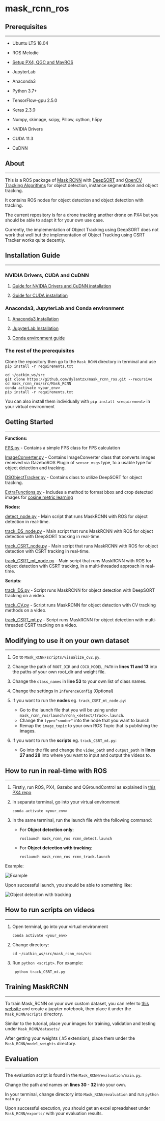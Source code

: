 # mask_rcnn_ros

## Prerequisites
---
- Ubuntu LTS 18.04

- ROS Melodic 

- [Setup PX4, QGC and MavROS](https://github.com/dylantzx/PX4)

- JupyterLab

- Anaconda3

- Python 3.7+

- TensorFlow-gpu 2.5.0

- Keras 2.3.0

- Numpy, skimage, scipy, Pillow, cython, h5py

- NVIDIA Drivers 

- CUDA 11.3

- CuDNN 

## About
---

This is a ROS package of [Mask RCNN](https://github.com/akTwelve/Mask_RCNN) with [DeepSORT](https://github.com/nwojke/deep_sort) and [OpenCV Tracking Algorithms](https://learnopencv.com/object-tracking-using-opencv-cpp-python/) for object detection, instance segmentation and object tracking.

It contains ROS nodes for object detection and object detection with tracking.

The current repository is for a drone tracking another drone on PX4 but you should be able to adapt it for your own use case.

Currently, the implementation of Object Tracking using DeepSORT  does not work that well but the implementation of Object Tracking using CSRT Tracker works quite decently.   

## Installation Guide
---

### NVIDIA Drivers, CUDA and CuDNN 

1. [Guide for NVIDIA Drivers and CuDNN installation](https://docs.nvidia.com/deeplearning/cudnn/install-guide/index.html#installlinux)

2. [Guide for CUDA installation](https://docs.nvidia.com/cuda/cuda-installation-guide-linux/index.html)

### Anaconda3, JupyterLab and Conda environment

1. [Anaconda3 Installation](https://www.anaconda.com/products/individual) 

2. [JupyterLab Installation](https://jupyter.org/)

3. [Conda environment guide](https://conda.io/projects/conda/en/latest/user-guide/tasks/manage-environments.html)

### The rest of the prerequisites ###
Clone the repository then go to the `Mask_RCNN` directory in terminal and use `pip install -r requirements.txt` 
```
cd ~/catkin_ws/src
git clone https://github.com/dylantzx/mask_rcnn_ros.git --recursive
cd mask_rcnn_ros/src/Mask_RCNN
conda activate <your_env>
pip install -r requirements.txt
```

You can also install them individually with `pip install <requirement>` in your virtual environment 

## Getting Started
---

**Functions:**

[FPS.py](https://github.com/dylantzx/mask_rcnn_ros/blob/main/src/functions/FPS.py) - Contains a simple FPS class for FPS calculation 

[ImageConverter.py](https://github.com/dylantzx/mask_rcnn_ros/blob/main/src/functions/ImageConverter.py) - Contains ImageConverter class that converts images received via GazeboROS Plugin of `sensor_msgs` type, to a usable type for object detection and tracking. 

[DSObjectTracker.py](https://github.com/dylantzx/mask_rcnn_ros/blob/main/src/functions/DSObjectTracker.py) - Contains class to utilize DeepSORT for object tracking.

[ExtraFunctions.py](https://github.com/dylantzx/mask_rcnn_ros/blob/main/src/functions/ExtraFunctions.py) - Includes a method to format bbox and crop detected images for [cosine metric learning](https://github.com/nwojke/cosine_metric_learning)

**Nodes:**

[detect_node.py](https://github.com/dylantzx/mask_rcnn_ros/blob/main/src/detect_node.py) - Main script that runs MaskRCNN with ROS for object detection in real-time.

[track_DS_node.py](https://github.com/dylantzx/mask_rcnn_ros/blob/main/src/track_DS_node.py) - Main script that runs MaskRCNN with ROS for object detection with DeepSORT tracking in real-time.

[track_CSRT_node.py](https://github.com/dylantzx/mask_rcnn_ros/blob/main/src/track_CSRT_node.py) - Main script that runs MaskRCNN with ROS for object detection with CSRT tracking in real-time.

[track_CSRT_mt_node.py](https://github.com/dylantzx/mask_rcnn_ros/blob/main/src/track_CSRT_mt_node.py) - Main script that runs MaskRCNN with ROS for object detection with CSRT tracking, in a multi-threaded approach in real-time.

**Scripts:**

[track_DS.py](https://github.com/dylantzx/mask_rcnn_ros/blob/main/src/track_DS.py) - Script runs MaskRCNN for object detection with DeepSORT tracking on a video.

[track_CV.py](https://github.com/dylantzx/mask_rcnn_ros/blob/main/src/track_CV.py) - Script runs MaskRCNN for object detection with CV tracking methods on a video.

[track_CSRT_mt.py](https://github.com/dylantzx/mask_rcnn_ros/blob/main/src/track_CSRT_mt.py) - Script runs MaskRCNN for object detection with multi-threaded CSRT tracking on a video.

## Modifying to use it on your own dataset
---

1. Go to `Mask_RCNN/scripts/visualize_cv2.py`.
2. Change the path of `ROOT_DIR` and `COCO_MODEL_PATH` in __lines 11 and 13__ into the paths of your own root_dir and weight file.
3. Change the `class_names` in __line 53__ to your own list of class names. 
4. Change the settings in `InferenceConfig` (Optional)
5. If you want to run the **nodes** eg. `track_CSRT_mt_node.py`:
    - Go to the launch file that you will be using under `mask_rcnn_ros/launch/rcnn_<detect/track>.launch`.
    - Change the `type="<node>"` into the node that you want to launch
    - Remap the `image_topic` to your own ROS Topic that is publishing the images.

6. If you want to run the **scripts** eg. `track_CSRT_mt.py`:
    - Go into the file and change the `video_path` and `output_path` in __lines 27 and 28__ into where you want to input and output the videos to.

## How to run in real-time with ROS
---

1. Firstly, run ROS, PX4, Gazebo and QGroundControl as explained in [this PX4 repo](https://github.com/dylantzx/PX4)

2. In separate terminal, go into your virtual environment

    ```conda activate <your_env>```

3. In the same terminal, run the launch file with the following command:

    - For **Object detection only**:
    
        ```roslaunch mask_rcnn_ros rcnn_detect.launch```

    - For **Object detection with tracking**:
        
        ```roslaunch mask_rcnn_ros rcnn_track.launch```

Example:

![Example](images/terminal_commands.jpeg)

Upon successful launch, you should be able to something like:

![Object detection with tracking](images/successful_launch.png)

## How to run scripts on videos
---

1. Open terminal, go into your virtual environment

    ```conda activate <your_env>```

2. Change directory:

    ``` cd ~/catkin_ws/src/mask_rcnn_ros/src ```

3. Run `python <script>`. For example:

    ``` python track_CSRT_mt.py```

## Training MaskRCNN
---

To train Mask_RCNN on your own custom dataset, you can refer to [this website](https://www.immersivelimit.com/tutorials/using-mask-r-cnn-on-custom-coco-like-dataset) and create a jupyter notebook, then place it under the `Mask_RCNN/scripts` directory. 

Similar to the tutorial, place your images for training, validation and testing under `Mask_RCNN/datasets/`

After getting your weights (.h5 extension), place them under the `Mask_RCNN/model_weights` directory.

## Evaluation
---
The evaluation script is found in the `Mask_RCNN/evaluation/main.py`.

Change the path and names on __lines 30 - 32__ into your own.

In your terminal, change directory into `Mask_RCNN/evaluation` and run `python main.py`

Upon successful execution, you should get an excel spreadsheet under `Mask_RCNN/exports/` with your evaluation results.

